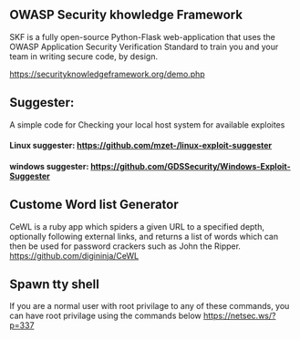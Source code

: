 ## OWASP Security khowledge Framework
SKF is a fully open-source Python-Flask web-application that uses the OWASP Application Security Verification Standard to train you and your team in writing secure code, by design.

https://securityknowledgeframework.org/demo.php

## Suggester:
A simple code for Checking your local host system for available exploites

#### Linux suggester: https://github.com/mzet-/linux-exploit-suggester

#### windows suggester: https://github.com/GDSSecurity/Windows-Exploit-Suggester

## Custome Word list Generator
CeWL is a ruby app which spiders a given URL to a specified depth, optionally following external links, and
returns a list of words which can then be used for password crackers such as John the Ripper.
https://github.com/digininja/CeWL


## Spawn tty shell

If you are a normal user with root privilage to any of these commands, you can have root privilage using the commands
below
https://netsec.ws/?p=337

